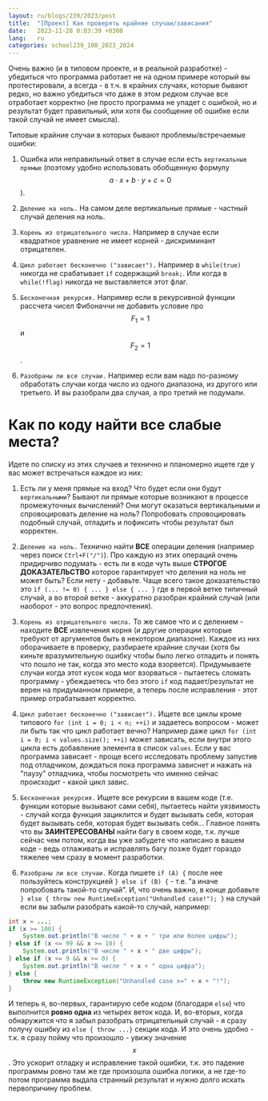 ```yaml
---
layout: ru/blogs/239/2023/post
title:  "[Проект] Как проверять крайние случаи/зависания"
date:   2023-11-28 0:03:39 +0300
lang:   ru
categories: school239_108_2023_2024
---
```


Очень важно (и в типовом проекте, и в реальной разработке) - убедиться что программа работает не на одном примере который вы протестировали, а всегда - в т.ч. в крайних случаях, которые бывают редко, но важно убедиться что даже в этом редком случае все отработает корректно (не просто программа не упадет с ошибкой, но и результат будет правильный, или хотя бы сообщение об ошибке если такой случай не имеет смысла).

Типовые крайние случаи в которых бывают проблемы/встречаемые ошибки:

1) Ошибка или неправильный ответ в случае если есть ```вертикальные прямые``` (поэтому удобно использовать обобщенную формулу $$a \cdot x + b \cdot y + c = 0$$).

2) ```Деление на ноль.``` На самом деле вертикальные прямые - частный случай деления на ноль.

3) ```Корень из отрицательного числа.``` Например в случае если квадратное уравнение не имеет корней - дискриминант отрицателен.

4) ```Цикл работает бесконечно ("зависает").``` Например в ```while(true)``` никогда не срабатывает ```if``` содержащий ```break;```. Или когда в ```while(!flag)``` никогда не выставляется этот флаг.

5) ```Бесконечная рекурсия.``` Например если в рекурсивной функции рассчета чисел Фибоначчи не добавить условие про $$F_1 = 1$$ и $$F_2 = 1$$.

6) ```Разобраны ли все случаи.``` Например если вам надо по-разному обработать случаи когда число из одного диапазона, из другого или третьего. И вы разобрали два случая, а про третий не подумали.

Как по коду найти все слабые места?
======

Идете по списку из этих случаев и технично и планомерно ищете где у вас может встречаться каждое из них:

1) Есть ли у меня прямые на вход? Что будет если они будут ```вертикальными```? Бывают ли прямые которые возникают в процессе промежуточных вычислений? Они могут оказаться вертикальными и спровоцировать деление на ноль? Попробовать спровоцировать подобный случай, отладить и пофиксить чтобы результат был корректен.

2) ```Деление на ноль.``` Технично найти **ВСЕ** операции деления (например через поиск ```Ctrl+F("/")```). Про каждую из этих операций очень придирчиво подумать - есть ли в коде чуть выше **СТРОГОЕ ДОКАЗАТЕЛЬСТВО** которое гарантирует что деления на ноль не может быть? Если нету - добавьте. Чаще всего такое доказательство это ```ìf (... != 0) { ... } else { ... }``` где в первой ветке типичный случай, а во второй ветке - аккуратно разобран крайний случай (или наоборот - это вопрос предпочтения).

3) ```Корень из отрицательного числа.``` То же самое что и с делением - находите **ВСЕ** извлечения корня (и другие операции которые требуют от аргументов быть в некотором диапазоне). Каждое из них оборачиваете в проверку, разбираете крайние случаи (хотя бы киньте вразумительную ошибку чтобы было легко отладить и понять что пошло не так, когда это место кода взорвется). Придумываете случаи когда этот кусок кода мог взорваться - пытаетесь сломать программу - убеждаетесь что без этого ```if``` код падает/результат не верен на придуманном примере, а теперь после исправления - этот пример отрабатывает корректно.

4) ```Цикл работает бесконечно ("зависает").``` Ищете все циклы кроме типового ```for (int i = 0; i < n; ++i)``` и задаетесь вопросом - может ли быть так что цикл работает вечно? Например даже цикл ```for (int i = 0; i < values.size(); ++i)``` может зависать, если внутри этого цикла есть добавление элемента в список ```values```. Если у вас программа зависает - проще всего исследовать проблему запустив под отладчиком, дождаться пока программа зависнет и нажать на "паузу" отладчика, чтобы посмотреть что именно сейчас происходит - какой цикл завис.

5) ```Бесконечная рекурсия.``` Ищете все рекурсии в вашем коде (т.е. функции которые вызывают сами себя), пытаетесь найти уязвимость - случай когда функция зациклится и будет вызывать себя, которая будет вызывать себя, которая будет вызывать себя... Главное понять что вы **ЗАИНТЕРЕСОВАНЫ** найти багу в своем коде, т.к. лучше сейчас чем потом, когда вы уже забудете что написано в вашем коде - ведь отлаживать и исправлять багу позже будет гораздо тяжелее чем сразу в момент разработки.

6) ```Разобраны ли все случаи.``` Когда пишете ```if (A) {``` после нее пользуйтесь конструкцией ```} else if (B) {``` - т.е. "а иначе попробовать такой-то случай". И, что очень важно, в конце добавьте ```} else { throw new RuntimeException("Unhandled case!"); }``` на случай если вы забыли разобрать какой-то случай, например:

```java
int x = ...;
if (x >= 100) {
    System.out.println("В числе " + x + " три или более цифры");
} else if (x <= 99 && x >= 10) {
    System.out.println("В числе " + x + " две цифры");
} else if (x <= 9 && x >= 0) {
    System.out.println("В числе " + x + " одна цифра");
} else {
    throw new RuntimeException("Unhandled case x=" + x + "!");
}
```

И теперь я, во-первых, гарантирую себе кодом (благодаря ```else```) что выполнится **ровно одна** из четырех веток кода. И, во-вторых, когда обнаружится что я забыл разобрать отрицательный случай - я сразу получу ошибку из ```else { throw ...}``` секции кода. И это очень удобно - т.к. я сразу пойму что произошло - увижу значение $$x$$. Это ускорит отладку и исправление такой ошибки, т.к. это падение программы ровно там же где произошла ошибка логики, а не где-то потом программа выдала странный результат и нужно долго искать первопричину проблем.
